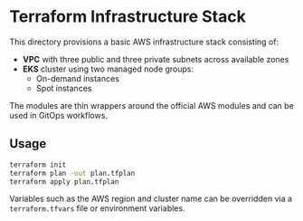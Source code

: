 # Terraform Infrastructure Stack

This directory provisions a basic AWS infrastructure stack consisting of:

- **VPC** with three public and three private subnets across available zones
- **EKS** cluster using two managed node groups:
  - On-demand instances
  - Spot instances

The modules are thin wrappers around the official AWS modules and can be used in
GitOps workflows.

## Usage

```bash
terraform init
terraform plan -out plan.tfplan
terraform apply plan.tfplan
```

Variables such as the AWS region and cluster name can be overridden via a
`terraform.tfvars` file or environment variables.
